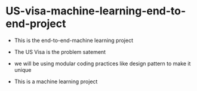 # US-visa-machine-learning-end-to-end-project

- This is the end-to-end-machine learning project 

- The US Visa is the problem satement 

- we will be using modular coding practices like design pattern to make it unique
- This is a machine learning project